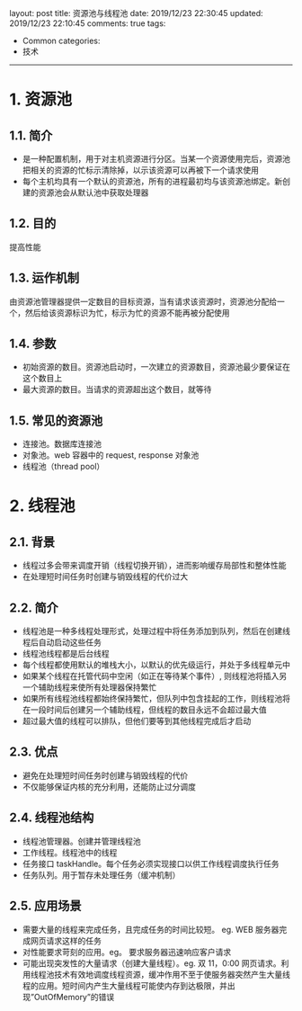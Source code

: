 layout: post
title: 资源池与线程池
date: 2019/12/23 22:30:45
updated: 2019/12/23 22:10:45
comments: true
tags:
- Common
categories:
- 技术

---

# 1. 资源池
## 1.1. 简介
- 是一种配置机制，用于对主机资源进行分区。当某一个资源使用完后，资源池把相关的资源的忙标示清除掉，以示该资源可以再被下一个请求使用
- 每个主机均具有一个默认的资源池，所有的进程最初均与该资源池绑定。新创建的资源池会从默认池中获取处理器

<!-- more -->

## 1.2. 目的
提高性能

## 1.3. 运作机制
由资源池管理器提供一定数目的目标资源，当有请求该资源时，资源池分配给一个，然后给该资源标识为忙，标示为忙的资源不能再被分配使用

## 1.4. 参数
- 初始资源的数目。资源池启动时，一次建立的资源数目，资源池最少要保证在这个数目上
- 最大资源的数目。当请求的资源超出这个数目，就等待

## 1.5. 常见的资源池
- 连接池。数据库连接池
- 对象池。web 容器中的 request, response 对象池
- 线程池（thread pool）

# 2. 线程池
## 2.1. 背景
- 线程过多会带来调度开销（线程切换开销），进而影响缓存局部性和整体性能
- 在处理短时间任务时创建与销毁线程的代价过大

## 2.2. 简介
- 线程池是一种多线程处理形式，处理过程中将任务添加到队列，然后在创建线程后自动启动这些任务
- 线程池线程都是后台线程
- 每个线程都使用默认的堆栈大小，以默认的优先级运行，并处于多线程单元中
- 如果某个线程在托管代码中空闲（如正在等待某个事件）, 则线程池将插入另一个辅助线程来使所有处理器保持繁忙
- 如果所有线程池线程都始终保持繁忙，但队列中包含挂起的工作，则线程池将在一段时间后创建另一个辅助线程，但线程的数目永远不会超过最大值
- 超过最大值的线程可以排队，但他们要等到其他线程完成后才启动

## 2.3. 优点
- 避免在处理短时间任务时创建与销毁线程的代价
- 不仅能够保证内核的充分利用，还能防止过分调度

## 2.4. 线程池结构
- 线程池管理器。创建并管理线程池
- 工作线程。线程池中的线程
- 任务接口 taskHandle。每个任务必须实现接口以供工作线程调度执行任务
- 任务队列。用于暂存未处理任务（缓冲机制）

## 2.5. 应用场景
- 需要大量的线程来完成任务，且完成任务的时间比较短。 eg. WEB 服务器完成网页请求这样的任务
- 对性能要求苛刻的应用。eg。 要求服务器迅速响应客户请求
- 可能出现突发性的大量请求（创建大量线程）。eg. 双 11，0:00 网页请求。利用线程池技术有效地调度线程资源，缓冲作用不至于使服务器突然产生大量线程的应用。短时间内产生大量线程可能使内存到达极限，并出现”OutOfMemory”的错误
